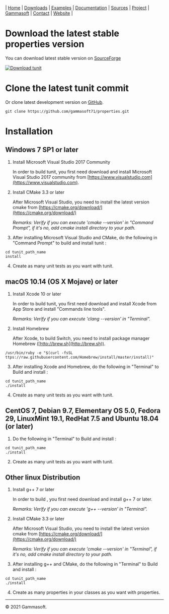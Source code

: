 | [Home](home.md) | [Downloads](downloads.md) | [Examples](examples.md) | [Documentation](documentation.md) | [Sources](https://github.com/gammasoft71/properties) | [Project](https://sourceforge.net/projects/properties/) | [Gammasoft](https://gammasoft71.wixsite.com/gammasoft) | [Contact](contact.md) | [Website](https://gammasoft71.wixsite.com/properties) |

# Download the latest stable properties version

You can download latest stable version on [SourceForge](https://sourceforge.net/projects/properties/)

[![Download tunit](https://a.fsdn.com/con/app/sf-download-button)](https://sourceforge.net/projects/properties/files/latest/download)

# Clone the latest tunit commit

Or clone latest development version on [GitHub](https://github.com/gammasoft71/properties).

```shell
git clone https://github.com/gammasoft71/properties.git
```

# Installation

## Windows 7 SP1 or later

1. Install Microsoft Visual Studio 2017 Community
  
   In order to build tunit, you first need download and install Microsoft Visual Studio 2017 community from [https://www.visualstudio.com](https://www.visualstudio.com).

2. Install CMake 3.3 or later
  
   After Microsoft Visual Studio, you need to install the latest version cmake from [https://cmake.org/download/](https://cmake.org/download/)
   
   *Remarks: Verify if you can execute 'cmake --version' in "Command Prompt", if it's no, add cmake install directory to your path.*

3. After installing Microsoft Visual Studio and CMake, do the following in "Command Prompt" to build and install tunit :

```shell
cd tunit_path_name
install
```

4. Create as many unit tests as you want with tunit.


## macOS 10.14 (OS X Mojave) or later

1. Install Xcode 10 or later
  
   In order to build tunit, you first need download and install Xcode from App Store and install "Commands line tools".

   *Remarks: Verify if you can execute 'clang --version' in "Terminal".*

2. Install Homebrew
  
   After Xcode, to build Switch, you need to install package manager Homebrew ([http://brew.sh](http://brew.sh)).
   
```shell
/usr/bin/ruby -e "$(curl -fsSL ttps://raw.githubusercontent.com/Homebrew/install/master/install)"
```

3. After installing Xcode and Homebrew, do the following in "Terminal" to Build and install :

```shell
cd tunit_path_name
./install
```

4. Create as many unit tests as you want with tunit.

## CentOS 7, Debian 9.7, Elementary OS 5.0, Fedora 29, LinuxMint 19.1, RedHat 7.5 and Ubuntu 18.04 (or later)

1. Do the following in "Terminal" to Build and install :

```shell
cd tunit_path_name
./install
```

2. Create as many unit tests as you want with tunit.


## Other linux Distribution

1. Install g++ 7 or later
  
   In order to build , you first need download and install g++ 7 or later.

   *Remarks: Verify if you can execute 'g++ --version' in "Terminal".*

2. Install CMake 3.3 or later
  
   After Microsoft Visual Studio, you need to install the latest version cmake from [https://cmake.org/download/](https://cmake.org/download/)

   *Remarks: Verify if you can execute 'cmake --version' in "Terminal", if it's no, add cmake install directory to your path.*

3. After installing g++ and CMake, do the following in "Terminal" to Build and install :

```shell
cd tunit_path_name
./install
```

4. Create as many properties in your classes as you want with properties.

______________________________________________________________________________________________

© 2021 Gammasoft.
